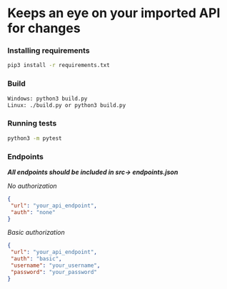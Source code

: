 # Keeps an eye on your imported API for changes

### Installing requirements
 ```bash
pip3 install -r requirements.txt
```

### Build
 ```bash
Windows: python3 build.py 
Linux: ./build.py or python3 build.py
```


### Running tests

 ```bash
python3 -m pytest
```

### Endpoints
***All endpoints should be included in src-> endpoints.json***

*No authorization* 

```json
{ 
 "url": "your_api_endpoint",
 "auth": "none"
}
```

*Basic authorization*
```json
{ 
 "url": "your_api_endpoint",
 "auth": "basic",
 "username": "your_username",
 "password": "your_password"
}
```
